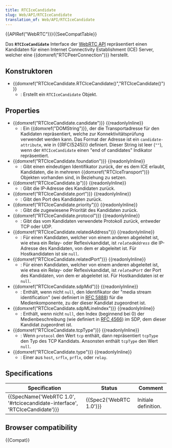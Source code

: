 ```yaml
---
title: RTCIceCandidate
slug: Web/API/RTCIceCandidate
translation_of: Web/API/RTCIceCandidate
---
```

{{APIRef("WebRTC")}}{{SeeCompatTable}}

Das **`RTCIceCandidate`** Interface der [WebRTC API](/de/docs/Web/API/WebRTC_API) repräsentiert einen Kandidaten für einen Internet Connectivity Establishment (ICE) Server, welcher eine {{domxref("RTCPeerConnection")}} herstellt.

## Konstruktoren

- {{domxref("RTCIceCandidate.RTCIceCandidate()","RTCIceCandidate()")}}
  - : Erstellt ein `RTCIceCandidate` Objekt.

## Properties

- {{domxref("RTCIceCandidate.candidate")}} {{readonlyInline}}
  - : Ein {{domxref("DOMString")}}, der die Transportadresse für den Kadidaten repräsentiert, welche zur Konnektivitätsprüfung verwendet werden kann. Das Format der Adresse ist ein `candidate-attribute`, wie in {{RFC(5245)}} definiert. Dieser String ist leer (`""`), wenn der `RTCIceCandidate` einen "end of candidates" Indikator repräsentiert.
- {{domxref("RTCIceCandidate.foundation")}} {{readonlyInline}}
  - : Gibt einen eindeutigen Identifikator zurück, der es dem ICE erlaubt, Kandidaten, die in mehreren {{domxref("RTCIceTransport")}} Objekten vorhanden sind, in Beziehung zu setzen.
- {{domxref("RTCIceCandidate.ip")}} {{readonlyInline}}
  - : Gibt die IP-Adresse des Kandidaten zurück.
- {{domxref("RTCIceCandidate.port")}} {{readonlyInline}}
  - : Gibt den Port des Kandidaten zurück.
- {{domxref("RTCIceCandidate.priority")}} {{readonlyInline}}
  - : Gibt die zugewiesene Priorität des Kandidaten zurück.
- {{domxref("RTCIceCandidate.protocol")}} {{readonlyInline}}
  - : Gibt das vom Kandidaten verwendete Protokoll zurück, entweder TCP oder UDP.
- {{domxref("RTCIceCandidate.relatedAddress")}} {{readonlyInline}}
  - : Für einen Kandidaten, welcher von einem anderen abgeleitet ist, wie etwa ein Relay- oder Reflexivkandidat, ist _`relatedAddress`_ die IP-Adresse des Kandidaten, von dem er abgeleitet ist. Für Hostkandidaten ist sie `null`.
- {{domxref("RTCIceCandidate.relatedPort")}} {{readonlyInline}}
  - : Für einen Kandidaten, welcher von einem anderen abgeleitet ist, wie etwa ein Relay- oder Reflexivkandidat, ist _`relatedPort`_ der Port des Kandidaten, von dem er abgeleitet ist. Für Hostkandidaten ist er `null`.
- {{domxref("RTCIceCandidate.sdpMid")}} {{readonlyInline}}
  - : Enthält, wenn nicht `null`, den Identifikator der "media stream identification" (wei definiert in [RFC 5888](https://tools.ietf.org/html/rfc5888)) für die Medienkomponente, zu der dieser Kandidat zugeordnet ist.
- {{domxref("RTCIceCandidate.sdpMLineIndex")}} {{readonlyInline}}
  - : Enthält, wenn nicht `null`, den Index (beginnend bei 0) der Medienbeschreibung (wie definiert in [RFC 4566](https://tools.ietf.org/html/rfc4566)) im SDP, dem dieser Kandidat zugeordnet ist.
- {{domxref("RTCIceCandidate.tcpType")}} {{readonlyInline}}
  - : Wenn `protocol` den Wert `tcp` enthält, dann repräsentiert `tcpType` den Typ des TCP Kandidats. Ansonsten enthält `tcpType` den Wert `null`.
- {{domxref("RTCIceCandidate.type")}} {{readonlyInline}}
  - : Einer aus `host`, `srflx`, `prflx`, oder `relay`.

## Specifications

| Specification                                                                                        | Status                           | Comment              |
| ---------------------------------------------------------------------------------------------------- | -------------------------------- | -------------------- |
| {{SpecName('WebRTC 1.0', '#rtcicecandidate-interface', 'RTCIceCandidate')}} | {{Spec2('WebRTC 1.0')}} | Initiale definition. |

## Browser compatibility

{{Compat}}

